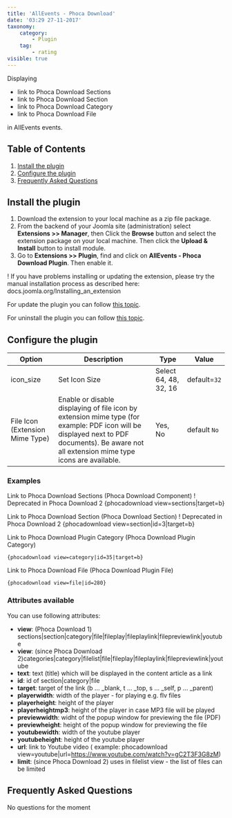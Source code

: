 ```yaml
---
title: 'AllEvents - Phoca Download'
date: '03:29 27-11-2017'
taxonomy:
    category:
        - Plugin
    tag:
        - rating
visible: true
---
```


Displaying 

* link to Phoca Download Sections
* link to Phoca Download Section
* link to Phoca Download Category
* link to Phoca Download File

in AllEvents events.

## Table of Contents
1. [Install the plugin](#install-the-plugin)
2. [Configure the plugin](#configure-the-plugin)
3. [Frequently Asked Questions](#frequently-asked-questions)
	
## Install the plugin
1. Download the extension to your local machine as a zip file package.
2. From the backend of your Joomla site (administration) select **Extensions >> Manager**, then Click the <b>Browse</b> button and select the extension package on your local machine. Then click the **Upload & Install** button to install module.
3. Go to **Extensions >> Plugin**, find and click on **AllEvents - Phoca Download Plugin**. Then enable it.

! If you have problems installing or updating the extension, please try the manual installation process as described here: docs.joomla.org/Installing_an_extension

For update the plugin you can follow [this topic](https://documentation.allevents3.com/allevents/installation/update).

For uninstall the plugin you can follow [this topic](https://documentation.allevents3.com/allevents/installation/uninstall).

## Configure the plugin

| Option | Description | Type | Value |
| ------ | ----------- | ---- | ----- |
|  icon_size |  Set Icon Size |  Select 64, 48, 32, 16 |  default=`32`|
| File Icon (Extension Mime Type) | Enable or disable displaying of file icon by extension mime type (for example: PDF icon will be displayed next to PDF documents). Be aware not all extension mime type icons are available. | Yes, No | default `No`|

### Examples 
Link to Phoca Download Sections (Phoca Download Component) 
! Deprecated in Phoca Download 2
	{phocadownload view=sections|target=b}

Link to Phoca Download Section (Phoca Download Section)
! Deprecated in Phoca Download 2
	{phocadownload view=section|id=3|target=b}

Link to Phoca Download Plugin Category (Phoca Download Plugin Category)

	{phocadownload view=category|id=35|target=b}

Link to Phoca Download File (Phoca Download Plugin File)

	{phocadownload view=file|id=280}

### Attributes available
You can use following attributes:

* **view**: (Phoca Download 1) sections|section|category|file|fileplay|fileplaylink|filepreviewlink|youtube
* **view**: (since Phoca Download 2)categories|category|filelist|file|fileplay|fileplaylink|filepreviewlink|youtube
* **text**: text (title) which will be displayed in the content article as a link
* **id**: id of section|category|file
* **target**: target of the link (b ... _blank, t ... _top, s ... _self, p ... _parent)
* **playerwidth**: width of the player - for playing e.g. flv files
* **playerheight**: height of the player
* **playerheightmp3**: height of the player in case MP3 file will be played
* **previewwidth**: widht of the popup window for previewing the file (PDF)
* **previewheight**: height of the popup window for previewing the file
* **youtubewidth**: width of the youtube player
* **youtubeheight**: height of the youtube player
* **url**: link to Youtube video ( example: phocadownload view=youtube|url=https://www.youtube.com/watch?v=gC2T3F3G8zM)
* **limit**: (since Phoca Download 2) uses in filelist view - the list of files can be limited

## Frequently Asked Questions
No questions for the moment
